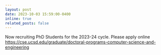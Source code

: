 ```yaml
---
layout: post
date: 2023-10-03 15:59:00-0400
inline: true
related_posts: false
---
```


Now recruiting PhD Students for the 2023-24 cycle. Please apply online https://cse.ucsd.edu/graduate/doctoral-programs-computer-science-and-engineering
